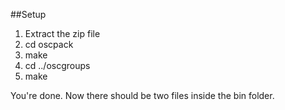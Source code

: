 ##Setup

1. Extract the zip file
2. cd oscpack
3. make
4. cd ../oscgroups
5. make

You're done. Now there should be two files inside the bin folder.
